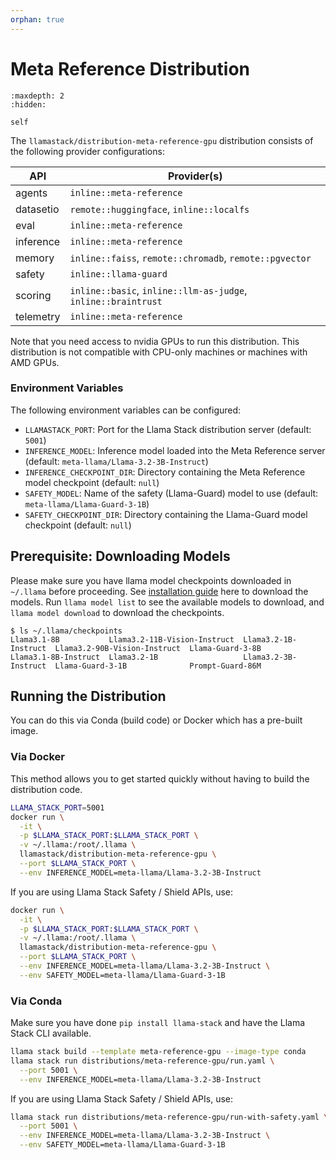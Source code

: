 ```yaml
---
orphan: true
---
```

# Meta Reference Distribution

```{toctree}
:maxdepth: 2
:hidden:

self
```

The `llamastack/distribution-meta-reference-gpu` distribution consists of the following provider configurations:

| API | Provider(s) |
|-----|-------------|
| agents | `inline::meta-reference` |
| datasetio | `remote::huggingface`, `inline::localfs` |
| eval | `inline::meta-reference` |
| inference | `inline::meta-reference` |
| memory | `inline::faiss`, `remote::chromadb`, `remote::pgvector` |
| safety | `inline::llama-guard` |
| scoring | `inline::basic`, `inline::llm-as-judge`, `inline::braintrust` |
| telemetry | `inline::meta-reference` |


Note that you need access to nvidia GPUs to run this distribution. This distribution is not compatible with CPU-only machines or machines with AMD GPUs.

### Environment Variables

The following environment variables can be configured:

- `LLAMASTACK_PORT`: Port for the Llama Stack distribution server (default: `5001`)
- `INFERENCE_MODEL`: Inference model loaded into the Meta Reference server (default: `meta-llama/Llama-3.2-3B-Instruct`)
- `INFERENCE_CHECKPOINT_DIR`: Directory containing the Meta Reference model checkpoint (default: `null`)
- `SAFETY_MODEL`: Name of the safety (Llama-Guard) model to use (default: `meta-llama/Llama-Guard-3-1B`)
- `SAFETY_CHECKPOINT_DIR`: Directory containing the Llama-Guard model checkpoint (default: `null`)


## Prerequisite: Downloading Models

Please make sure you have llama model checkpoints downloaded in `~/.llama` before proceeding. See [installation guide](https://llama-stack.readthedocs.io/en/latest/references/llama_cli_reference/download_models.html) here to download the models. Run `llama model list` to see the available models to download, and `llama model download` to download the checkpoints.

```
$ ls ~/.llama/checkpoints
Llama3.1-8B           Llama3.2-11B-Vision-Instruct  Llama3.2-1B-Instruct  Llama3.2-90B-Vision-Instruct  Llama-Guard-3-8B
Llama3.1-8B-Instruct  Llama3.2-1B                   Llama3.2-3B-Instruct  Llama-Guard-3-1B              Prompt-Guard-86M
```

## Running the Distribution

You can do this via Conda (build code) or Docker which has a pre-built image.

### Via Docker

This method allows you to get started quickly without having to build the distribution code.

```bash
LLAMA_STACK_PORT=5001
docker run \
  -it \
  -p $LLAMA_STACK_PORT:$LLAMA_STACK_PORT \
  -v ~/.llama:/root/.llama \
  llamastack/distribution-meta-reference-gpu \
  --port $LLAMA_STACK_PORT \
  --env INFERENCE_MODEL=meta-llama/Llama-3.2-3B-Instruct
```

If you are using Llama Stack Safety / Shield APIs, use:

```bash
docker run \
  -it \
  -p $LLAMA_STACK_PORT:$LLAMA_STACK_PORT \
  -v ~/.llama:/root/.llama \
  llamastack/distribution-meta-reference-gpu \
  --port $LLAMA_STACK_PORT \
  --env INFERENCE_MODEL=meta-llama/Llama-3.2-3B-Instruct \
  --env SAFETY_MODEL=meta-llama/Llama-Guard-3-1B
```

### Via Conda

Make sure you have done `pip install llama-stack` and have the Llama Stack CLI available.

```bash
llama stack build --template meta-reference-gpu --image-type conda
llama stack run distributions/meta-reference-gpu/run.yaml \
  --port 5001 \
  --env INFERENCE_MODEL=meta-llama/Llama-3.2-3B-Instruct
```

If you are using Llama Stack Safety / Shield APIs, use:

```bash
llama stack run distributions/meta-reference-gpu/run-with-safety.yaml \
  --port 5001 \
  --env INFERENCE_MODEL=meta-llama/Llama-3.2-3B-Instruct \
  --env SAFETY_MODEL=meta-llama/Llama-Guard-3-1B
```
